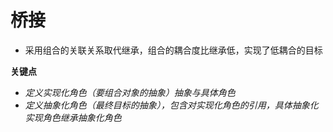 # 桥接
* 采用组合的关联关系取代继承，组合的耦合度比继承低，实现了低耦合的目标

**关键点**
- *定义实现化角色（要组合对象的抽象）抽象与具体角色*
- *定义抽象化角色（最终目标的抽象），包含对实现化角色的引用，具体抽象化实现角色继承抽象化角色*